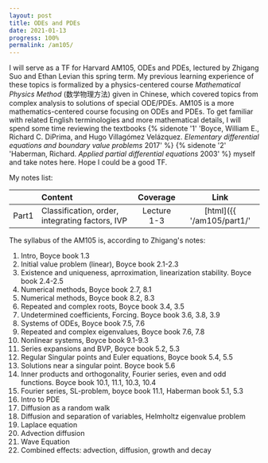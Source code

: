 ```yaml
---
layout: post
title: ODEs and PDEs
date: 2021-01-13
progress: 100%
permalink: /am105/
---
```


I will serve as a TF for Harvard AM105, ODEs and PDEs, lectured by Zhigang Suo and Ethan Levian this spring term. 
My previous learning experience of these topics is formalized by a physics-centered course 
*Mathematical Physics Method* (数学物理方法) given in Chinese, which covered topics from complex analysis to solutions of special ODE/PDEs. 
AM105 is a more mathematics-centered course focusing on ODEs and PDEs. 
To get familiar with related English terminologies and more mathematical details, I will spend some time reviewing the textbooks
{% sidenote '1' 'Boyce, William E., Richard C. DiPrima, and Hugo Villagómez Velázquez. *Elementary differential equations and boundary value problems* 2017' %}
{% sidenote '2' 'Haberman, Richard. *Applied partial differential equations* 2003' %}
myself and take notes here. Hope I could be a good TF. 

My notes list:

|    | Content | Coverage | Link |
|:--:|:------------|:--------:| :---:|
|Part1|Classification, order, integrating factors, IVP| Lecture 1-3| [html]({{ '/am105/part1/' | relative_url }})|


The syllabus of the AM105 is, according to Zhigang's notes:

1. Intro, Boyce book 1.3
2. Initial value problem (linear), Boyce book 2.1-2.3
3. Existence and uniqueness, aprroximation, linearization stability. Boyce book 2.4-2.5 
4. Numerical methods, Boyce book 2.7, 8.1
5. Numerical methods, Boyce book 8.2, 8.3
6. Repeated and complex roots, Boyce book 3.4, 3.5
7. Undetermined coefficients, Forcing. Boyce book 3.6, 3.8, 3.9
8. Systems of ODEs, Boyce book 7.5, 7.6
9. Repeated and complex eigenvalues, Boyce book 7.6, 7.8
10. Nonlinear systems, Boyce book 9.1-9.3
11. Series expansions and BVP, Boyce book 5.2, 5.3
12. Regular Singular points and Euler equations, Boyce book 5.4, 5.5
13. Solutions near a singular point. Boyce book 5.6
14. Inner products and orthogonality, Fourier series, even and odd functions. Boyce book 10.1, 11.1, 10.3, 10.4
15. Fourier series, SL-problem, boyce book 11.1, Haberman book 5.1, 5.3
16. Intro to PDE
17. Diffusion as a random walk
18. Diffusion and separation of variables, Helmholtz eigenvalue problem
19. Laplace equation
20. Advection diffusion
21. Wave Equation
22. Combined effects: advection, diffusion, growth and decay
